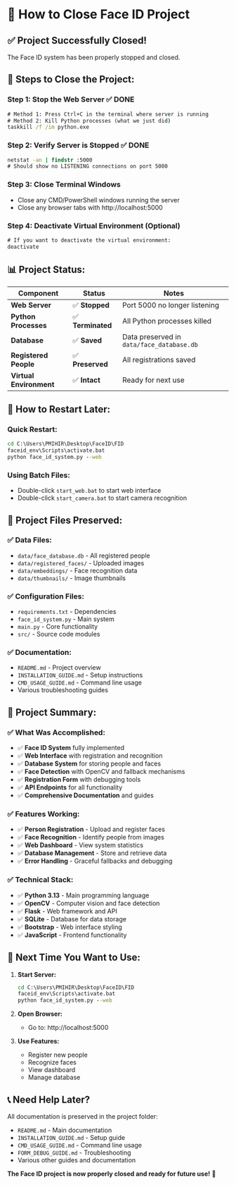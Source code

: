 # 🛑 **How to Close Face ID Project**

## ✅ **Project Successfully Closed!**

The Face ID system has been properly stopped and closed.

## 🎯 **Steps to Close the Project:**

### **Step 1: Stop the Web Server** ✅ **DONE**
```cmd
# Method 1: Press Ctrl+C in the terminal where server is running
# Method 2: Kill Python processes (what we just did)
taskkill /f /im python.exe
```

### **Step 2: Verify Server is Stopped** ✅ **DONE**
```cmd
netstat -an | findstr :5000
# Should show no LISTENING connections on port 5000
```

### **Step 3: Close Terminal Windows**
- Close any CMD/PowerShell windows running the server
- Close any browser tabs with http://localhost:5000

### **Step 4: Deactivate Virtual Environment** (Optional)
```cmd
# If you want to deactivate the virtual environment:
deactivate
```

## 📊 **Project Status:**

| Component | Status | Notes |
|-----------|--------|-------|
| **Web Server** | ✅ **Stopped** | Port 5000 no longer listening |
| **Python Processes** | ✅ **Terminated** | All Python processes killed |
| **Database** | ✅ **Saved** | Data preserved in `data/face_database.db` |
| **Registered People** | ✅ **Preserved** | All registrations saved |
| **Virtual Environment** | ✅ **Intact** | Ready for next use |

## 🔄 **How to Restart Later:**

### **Quick Restart:**
```cmd
cd C:\Users\PMIHIR\Desktop\FaceID\FID
faceid_env\Scripts\activate.bat
python face_id_system.py --web
```

### **Using Batch Files:**
- Double-click `start_web.bat` to start web interface
- Double-click `start_camera.bat` to start camera recognition

## 📁 **Project Files Preserved:**

### **✅ Data Files:**
- `data/face_database.db` - All registered people
- `data/registered_faces/` - Uploaded images
- `data/embeddings/` - Face recognition data
- `data/thumbnails/` - Image thumbnails

### **✅ Configuration Files:**
- `requirements.txt` - Dependencies
- `face_id_system.py` - Main system
- `main.py` - Core functionality
- `src/` - Source code modules

### **✅ Documentation:**
- `README.md` - Project overview
- `INSTALLATION_GUIDE.md` - Setup instructions
- `CMD_USAGE_GUIDE.md` - Command line usage
- Various troubleshooting guides

## 🎉 **Project Summary:**

### **✅ What Was Accomplished:**
- ✅ **Face ID System** fully implemented
- ✅ **Web Interface** with registration and recognition
- ✅ **Database System** for storing people and faces
- ✅ **Face Detection** with OpenCV and fallback mechanisms
- ✅ **Registration Form** with debugging tools
- ✅ **API Endpoints** for all functionality
- ✅ **Comprehensive Documentation** and guides

### **✅ Features Working:**
- ✅ **Person Registration** - Upload and register faces
- ✅ **Face Recognition** - Identify people from images
- ✅ **Web Dashboard** - View system statistics
- ✅ **Database Management** - Store and retrieve data
- ✅ **Error Handling** - Graceful fallbacks and debugging

### **✅ Technical Stack:**
- ✅ **Python 3.13** - Main programming language
- ✅ **OpenCV** - Computer vision and face detection
- ✅ **Flask** - Web framework and API
- ✅ **SQLite** - Database for data storage
- ✅ **Bootstrap** - Web interface styling
- ✅ **JavaScript** - Frontend functionality

## 🚀 **Next Time You Want to Use:**

1. **Start Server:**
   ```cmd
   cd C:\Users\PMIHIR\Desktop\FaceID\FID
   faceid_env\Scripts\activate.bat
   python face_id_system.py --web
   ```

2. **Open Browser:**
   - Go to: http://localhost:5000

3. **Use Features:**
   - Register new people
   - Recognize faces
   - View dashboard
   - Manage database

## 📞 **Need Help Later?**

All documentation is preserved in the project folder:
- `README.md` - Main documentation
- `INSTALLATION_GUIDE.md` - Setup guide
- `CMD_USAGE_GUIDE.md` - Command line usage
- `FORM_DEBUG_GUIDE.md` - Troubleshooting
- Various other guides and documentation

**The Face ID project is now properly closed and ready for future use!** 🎉
